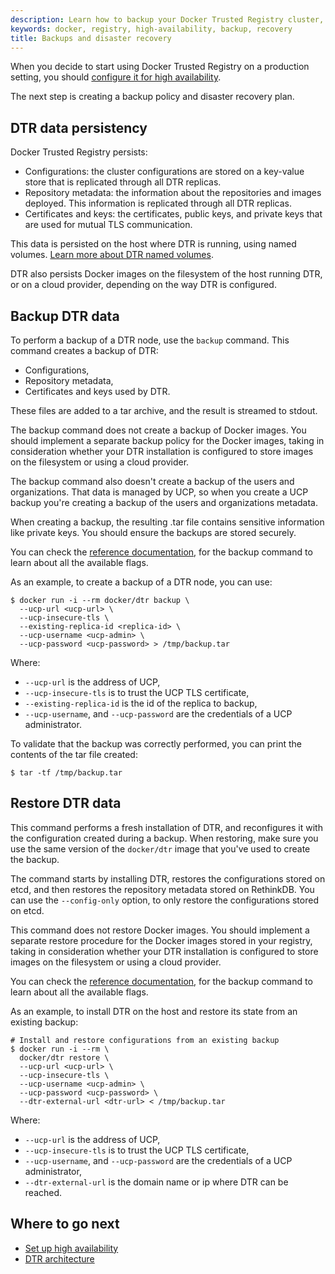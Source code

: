 ```yaml
---
description: Learn how to backup your Docker Trusted Registry cluster, and to recover your cluster from an existing backup.
keywords: docker, registry, high-availability, backup, recovery
title: Backups and disaster recovery
---
```

When you decide to start using Docker Trusted Registry on a production setting, you should [configure it for high availability](index.md).

The next step is creating a backup policy and disaster recovery plan.

## DTR data persistency

Docker Trusted Registry persists:

* Configurations: the cluster configurations are stored on a key-value store that is replicated through all DTR replicas.
* Repository metadata: the information about the repositories and images deployed. This information is replicated through all DTR replicas.
* Certificates and keys: the certificates, public keys, and private keys that are used for mutual TLS communication.

This data is persisted on the host where DTR is running, using named volumes. [Learn more about DTR named volumes](../architecture.md).

DTR also persists Docker images on the filesystem of the host running DTR, or on a cloud provider, depending on the way DTR is configured.

## Backup DTR data

To perform a backup of a DTR node, use the `backup` command. This command creates a backup of DTR:

* Configurations,
* Repository metadata,
* Certificates and keys used by DTR.

These files are added to a tar archive, and the result is streamed to stdout.

The backup command does not create a backup of Docker images. You should implement a separate backup policy for the Docker images, taking in consideration whether your DTR installation is configured to store images on the filesystem or using a cloud provider.

The backup command also doesn't create a backup of the users and organizations. That data is managed by UCP, so when you create a UCP backup you're creating a backup of the users and organizations metadata.

When creating a backup, the resulting .tar file contains sensitive information like private keys. You should ensure the backups are stored securely.

You can check the [reference documentation](../../reference/cli/backup.md), for the backup command to learn about all the available flags.

As an example, to create a backup of a DTR node, you can use:

```none
$ docker run -i --rm docker/dtr backup \
  --ucp-url <ucp-url> \
  --ucp-insecure-tls \
  --existing-replica-id <replica-id> \
  --ucp-username <ucp-admin> \
  --ucp-password <ucp-password> > /tmp/backup.tar
```

Where:

* `--ucp-url` is the address of UCP,
* `--ucp-insecure-tls` is to trust the UCP TLS certificate,
* `--existing-replica-id` is the id of the replica to backup,
* `--ucp-username`, and `--ucp-password` are the credentials of a UCP administrator.

To validate that the backup was correctly performed, you can print the contents of the tar file created:

```none
$ tar -tf /tmp/backup.tar
```

## Restore DTR data

This command performs a fresh installation of DTR, and reconfigures it with the configuration created during a backup. When restoring, make sure you use the same version of the `docker/dtr` image that you've used to create the backup.

The command starts by installing DTR, restores the configurations stored on etcd, and then restores the repository metadata stored on RethinkDB. You can use the `--config-only` option, to only restore the configurations stored on etcd.

This command does not restore Docker images. You should implement a separate restore procedure for the Docker images stored in your registry, taking in consideration whether your DTR installation is configured to store images on the filesystem or using a cloud provider.

You can check the [reference documentation](../../reference/cli/backup.md), for the backup command to learn about all the available flags.

As an example, to install DTR on the host and restore its state from an existing backup:

```none
# Install and restore configurations from an existing backup
$ docker run -i --rm \
  docker/dtr restore \
  --ucp-url <ucp-url> \
  --ucp-insecure-tls \  
  --ucp-username <ucp-admin> \
  --ucp-password <ucp-password> \
  --dtr-external-url <dtr-url> < /tmp/backup.tar
```

Where:

* `--ucp-url` is the address of UCP,
* `--ucp-insecure-tls` is to trust the UCP TLS certificate,
* `--ucp-username`, and `--ucp-password` are the credentials of a UCP administrator,
* `--dtr-external-url` is the domain name or ip where DTR can be reached.

## Where to go next

* [Set up high availability](index.md)
* [DTR architecture](../architecture.md)